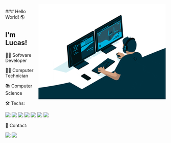 <img src="dev.gif" min-width="400px" max-width="400px" width="400px" align="right">

<p align="left">
### Hello World! 🌎
  
## I'm Lucas!

👨‍💻 Software Developer

👨‍🎓 Computer Technician 

📚 Computer Science 

</p>

<p align="left">
 🛠 Techs:
 <p>
 <img src="https://img.shields.io/badge/Java-ED8B00?style=for-the-badge&logo=java&logoColor=white"> <img src="https://img.shields.io/badge/csharp?style=for-the-badge&logo=spring&logoColor=white"> <img src="https://img.shields.io/badge/MySQL-00000F?style=for-the-badge&logo=mysql&logoColor=white">
  <img src="https://img.shields.io/badge/JavaScript-F7DF1E?style=for-the-badge&logo=javascript&logoColor=black"> <img src="https://img.shields.io/badge/HTML-239120?style=for-the-badge&logo=html5&logoColor=white"> <img src="https://img.shields.io/badge/CSS-239120?&style=for-the-badge&logo=css3&logoColor=white"> <img src="https://img.shields.io/badge/Bootstrap-563D7C?style=for-the-badge&logo=bootstrap&logoColor=white">


<p align="left">
 📩 Contact:
</p>

<p align="left">
  <a href="mailto:ldsantos720@gmail.com" alt="Gmail">
  <img src="https://img.shields.io/badge/gmail?style=for-the-badge&logo=microsoft-outlook&logoColor=white&link=mailto:ldsantos720@gmail.com"></a>

  <a href="https://www.linkedin.com/in/lucas-s-santos/" alt="Linkedin">
  <img src="https://img.shields.io/badge/LinkedIn-0077B5?style=for-the-badge&logo=linkedin&logoColor=white&link=https://www.linkedin.com/in/lucas-s-santos/" /></a>

</p>  
<!--
**lucas-sants/lucas-sants** is a ✨ _special_ ✨ repository because its `README.md` (this file) appears on your GitHub profile.

Here are some ideas to get you started:

- 🔭 I’m currently working on ...
- 🌱 I’m currently learning ...
- 👯 I’m looking to collaborate on ...
- 🤔 I’m looking for help with ...
- 💬 Ask me about ...
- 📫 How to reach me: ...
- 😄 Pronouns: ...
- ⚡ Fun fact: ...
-->
